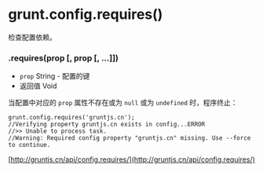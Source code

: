 # grunt.config.requires()

检查配置依赖。

### .requires(prop [, prop [, ...]])

* `prop` String - 配置的键
* 返回值 Void

当配置中对应的 `prop` 属性不存在或为 `null` 或为 `undefined` 时，程序终止：

    grunt.config.requires('gruntjs.cn');
    //Verifying property gruntjs.cn exists in config...ERROR
    //>> Unable to process task.
    //Warning: Required config property "gruntjs.cn" missing. Use --force to continue.

[http://gruntjs.cn/api/config.requires/](http://gruntjs.cn/api/config.requires/)